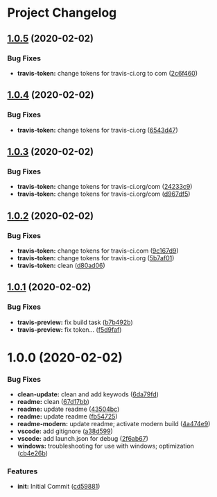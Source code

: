 # Project Changelog

## [1.0.5](https://github.com/GrabarzUndPartner/nuxt-page-generator-helper/compare/v1.0.4...v1.0.5) (2020-02-02)


### Bug Fixes

* **travis-token:** change tokens for travis-ci.org to com ([2c6f460](https://github.com/GrabarzUndPartner/nuxt-page-generator-helper/commit/2c6f46033dbc6fe5d399ba51bc04908b782a729b))

## [1.0.4](https://github.com/GrabarzUndPartner/nuxt-page-generator-helper/compare/v1.0.3...v1.0.4) (2020-02-02)


### Bug Fixes

* **travis-token:** change tokens for travis-ci.org ([6543d47](https://github.com/GrabarzUndPartner/nuxt-page-generator-helper/commit/6543d4727d0de450603f0cea72c4e26790ff09d2))

## [1.0.3](https://github.com/GrabarzUndPartner/nuxt-page-generator-helper/compare/v1.0.2...v1.0.3) (2020-02-02)


### Bug Fixes

* **travis-token:** change tokens for travis-ci.org/com ([24233c9](https://github.com/GrabarzUndPartner/nuxt-page-generator-helper/commit/24233c9b43a2c4d8b0898daf7566a05786713938))
* **travis-token:** change tokens for travis-ci.org/com ([d967df5](https://github.com/GrabarzUndPartner/nuxt-page-generator-helper/commit/d967df5a72db458c72b00cdfd2ce1a023e23e16e))

## [1.0.2](https://github.com/GrabarzUndPartner/nuxt-page-generator-helper/compare/v1.0.1...v1.0.2) (2020-02-02)


### Bug Fixes

* **travis-token:** change tokens for travis-ci.com ([9c167d9](https://github.com/GrabarzUndPartner/nuxt-page-generator-helper/commit/9c167d95d01002704f1c8743868fd2ec67de4027))
* **travis-token:** change tokens for travis-ci.org ([5b7af01](https://github.com/GrabarzUndPartner/nuxt-page-generator-helper/commit/5b7af016fd0b0bce2c9a413e84b92e74c5ce660e))
* **travis-token:** clean ([d80ad06](https://github.com/GrabarzUndPartner/nuxt-page-generator-helper/commit/d80ad06d8351fd1513fdc7c9bcdbbd313170ba22))

## [1.0.1](https://github.com/GrabarzUndPartner/nuxt-page-generator-helper/compare/v1.0.0...v1.0.1) (2020-02-02)


### Bug Fixes

* **travis-preview:** fix build task ([b7b492b](https://github.com/GrabarzUndPartner/nuxt-page-generator-helper/commit/b7b492babda47c6e5f19a1f8c7620703184219d3))
* **travis-preview:** fix token… ([f5d9faf](https://github.com/GrabarzUndPartner/nuxt-page-generator-helper/commit/f5d9faf1af2a1f569d0806f0f87d98a39f4e50d5))

# 1.0.0 (2020-02-02)


### Bug Fixes

* **clean-update:** clean and add keywods ([6da79fd](https://github.com/GrabarzUndPartner/nuxt-page-generator-helper/commit/6da79fd5f789fc0ff5e90b0e1edaa12565d4457a))
* **readme:** clean ([67d17bb](https://github.com/GrabarzUndPartner/nuxt-page-generator-helper/commit/67d17bbc4c37b4d238ccb489944753932e4d032d))
* **readme:** update readme ([43504bc](https://github.com/GrabarzUndPartner/nuxt-page-generator-helper/commit/43504bc1f5f29aefd69e0e9e71bfcc8d08633b6c))
* **readme:** update readme ([fb54725](https://github.com/GrabarzUndPartner/nuxt-page-generator-helper/commit/fb547258e206e52b5db17eb74b44854fad4af169))
* **readme-modern:** update readme; activate modern build ([4a474e9](https://github.com/GrabarzUndPartner/nuxt-page-generator-helper/commit/4a474e9e4ce7d986d9adddf7e7fa40d62cfd6168))
* **vscode:** add gitignore ([a38d599](https://github.com/GrabarzUndPartner/nuxt-page-generator-helper/commit/a38d599976f6cf020feb6fad64b9d5bbf26453dc))
* **vscode:** add launch.json for debug ([2f6ab67](https://github.com/GrabarzUndPartner/nuxt-page-generator-helper/commit/2f6ab6718ac6c5c053052a26c1b89f4eea9083ea))
* **windows:** troubleshooting for use with windows; optimization ([cb4e26b](https://github.com/GrabarzUndPartner/nuxt-page-generator-helper/commit/cb4e26b43773da7ac98427767d2ab2817b672535))


### Features

* **init:** Initial Commit ([cd59881](https://github.com/GrabarzUndPartner/nuxt-page-generator-helper/commit/cd59881ca5749e40c27cc26515a143f92b6a0604))
